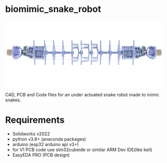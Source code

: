 # biomimic_snake_robot
![biomimic_snake_robot render](https://github.com/ironmann250/biomimic_snake_robot/blob/main/misc/robot%20straight%20bright%203%20render.png?raw=true)

CAD, PCB and Code files for an under actuated snake robot made to mimic snakes.


# Requirements
- Solidworks v2022
- python v3.8+ (anaconda packages)
- arduino (esp32 arduino api v3+)
- for V1 PCB code use stm32cubeide or similar ARM Dev IDE(like keil)
- EasyEDA PRO (PCB design)
